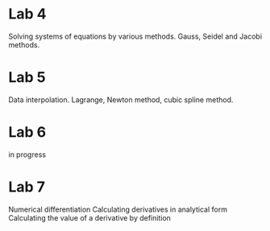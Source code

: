 # Lab 4
Solving systems of equations by various methods.
Gauss, Seidel and Jacobi methods.
# Lab 5
Data interpolation.
Lagrange, Newton method, cubic spline method. 
# Lab 6
in progress
# Lab 7
Numerical differentiation
Calculating derivatives in analytical form
Calculating the value of a derivative by definition 



